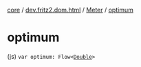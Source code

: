 [core](../../index.md) / [dev.fritz2.dom.html](../index.md) / [Meter](index.md) / [optimum](./optimum.md)

# optimum

(js) `var optimum: Flow<`[`Double`](https://kotlinlang.org/api/latest/jvm/stdlib/kotlin/-double/index.html)`>`